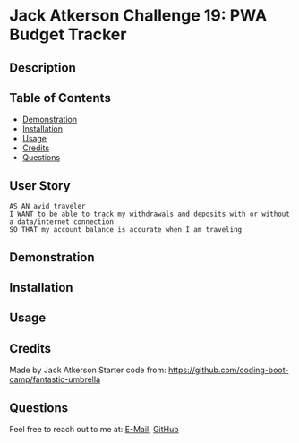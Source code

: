 # Jack Atkerson Challenge 19: PWA Budget Tracker

## Description


## Table of Contents
- [Demonstration](#demonstration)
- [Installation](#installation)
- [Usage](#usage)
- [Credits](#credits)
- [Questions](#questions)

## User Story

```
AS AN avid traveler
I WANT to be able to track my withdrawals and deposits with or without a data/internet connection
SO THAT my account balance is accurate when I am traveling 
```

## Demonstration

## Installation

## Usage

## Credits
Made by Jack Atkerson
Starter code from: https://github.com/coding-boot-camp/fantastic-umbrella

## Questions
Feel free to reach out to me at:
[E-Mail](mailto:jatkerson18@gmail.com),
[GitHub](https://github.com/JackAtkerson)